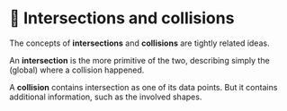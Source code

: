# 💢 Intersections and collisions

The concepts of **intersections** and **collisions** are tightly related
ideas.

An **intersection** is the more primitive of the two, describing simply the
(global) where a collision happened.

A **collision** contains intersection as one of its data points. But it contains
additional information, such as the involved shapes.
